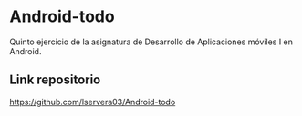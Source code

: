 # Android-todo
Quinto ejercicio de la asignatura de Desarrollo de Aplicaciones móviles I en Android.

## Link repositorio
https://github.com/lservera03/Android-todo
